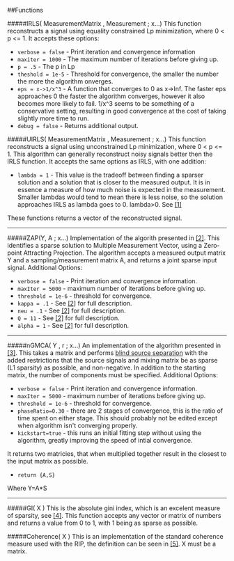 ##Functions

#####IRLS( MeasurementMatrix , Measurement ; x...)
This function reconstructs a signal using equality constrained Lp minimization, where 0 < p <= 1.
It accepts these options:

- `verbose = false` - Print iteration and convergence information
- `maxiter = 1000` - The maximum number of iterations before giving up.
- `p = .5` - The p in Lp
- `theshold = 1e-5` - Threshold for convergence, the smaller the number the more the algorithm onverges.
- `eps = x->1/x^3` - A function that converges to 0 as x->Inf. The faster eps approaches 0 the faster the algorithm converges, however it also becomes more likely to fail.  1/x^3 seems to be something of a conservative setting, resulting in good convergence at the cost of taking slightly more time to run.
- `debug = false` - Returns additional output.

#####UIRLS( MeasurementMatrix , Measurement ; x...)
This function reconstructs a signal using unconstrained Lp minimization, where 0 < p <= 1. This algorithm can generally reconstruct noisy signals better then the IRLS function.
It accepts the same options as IRLS, with one addition:

- `lambda = 1` - This value is the tradeoff between finding a sparser solution and a solution that is closer to the measured output. It is in essence a measure of how much noise is expected in the measurement. Smaller lambdas would tend to mean there is less noise, so the solution approaches IRLS as lambda goes to 0. lambda>0. See [[1]][bib1]

These functions returns a vector of the reconstructed signal.

------
#####ZAP(Y, A ; x...)
Implementation of the algorith presented in [[2]][bib2].  This identifies a sparse solution to Multiple Measurement Vector, using a Zero-point Attracting Projection. The algorithm accepts a measured output matrix Y and a sampling/measurement matrix A, and returns a joint sparse input signal.  Additional Options:

- `verbose = false` - Print iteration and convergence information.
- `maxIter = 5000` - maximum number of iterations before giving up.
- `threshold = 1e-6` - threshold for convergence.
- `kappa = .1` - See [[2]][bib2] for full description.
- `neu = .1` - See [[2]][bib2] for full description.
- `Q = 11` - See [[2]][bib2] for full description.
- `alpha = 1` - See [[2]][bib2] for full description.

------


#####nGMCA( Y , r ; x...)
An implementation of the algorithm presented in [[3]][bib3]. This takes a matrix and performs [blind source separation](http://en.wikipedia.org/wiki/Blind_signal_separation) with the added restrictions that the source signals and mixing matrix be as sparse (L1 sparsity) as possible, and non-negative. In addition to the starting matrix, the number of components must be specified.  Additional Options:

- `verbose = false` - Print iteration and convergence information.
- `maxIter = 5000` - maximum number of iterations before giving up.
- `threshold = 1e-6` - threshold for convergence.
- `phaseRatio=0.30`  - there are 2 stages of convergence, this is the ratio of time spent on either stage.  This should probably not be edited except when algorithm isn't converging properly.
- `kickstart=true` - this runs an initial fitting step without using the algorithm, greatly improving the speed of intial convergence.

It returns two matricies, that when multiplied together result in the closest to the input matrix as possible.

- `return {A,S}`

Where Y=A*S

------
#####GI( X )
This is the absolute gini index, which is an excelent measure of sparsity, see [[4]][bib4].  This function accepts any vector or matrix of numbers and returns a value from 0 to 1, with 1 being as sparse as possible.

#####Coherence( X )
This is an implementation of the standard coherence measure used with the RIP, the definition can be seen in [[5]][bib5]. X must be a matrix. 




[bib1]:http://www.sciencedirect.com/science/article/pii/S092523121300430X
[bib2]:http://arxiv.org/pdf/1203.1548.pdf
[bib3]:http://arxiv.org/pdf/1308.5546.pdf
[bib4]:http://arxiv.org/pdf/0811.4706.pdf
[bib5]:http://cmc.edu/pages/faculty/DNeedell/papers/redundant.pdf

